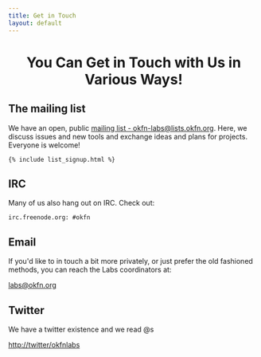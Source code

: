 ```yaml
---
title: Get in Touch
layout: default
---
```


<h1 style="text-align: center;">You Can Get in Touch with Us in Various Ways!</h1>

<div class="row">
  <div class="span6">
    <h2>The mailing list</h2>
    <p>We have an open, public <a href="http://lists.okfn.org/mailman/listinfo/okfn-labs">mailing list - okfn-labs@lists.okfn.org</a>. Here, we discuss issues and new tools and exchange ideas and plans for projects. Everyone is welcome!</p>

    {% include list_signup.html %}
  </div>
  <div class="span6">
    <h2>IRC</h2>
    <p>Many of us also hang out on IRC. Check out:</p>
    <code>irc.freenode.org: #okfn</code>
  </div>
</div>

<div class="row">
  <div class="span6">
    <h2>Email</h2>
    <p>If you'd like to in touch a bit more privately, or just prefer the old fashioned methods, you can reach the Labs coordinators at:</p>
    <p><a href="mailto:labs@okfn.org">labs@okfn.org</a></p>
  </div>
  <div class="span6">
    <h2>Twitter</h2>
    <p>We have a twitter existence and we read @s</p>
    <p><a href="http://twitter/okfnlabs">http://twitter/okfnlabs</a></p>
  </div>
</div>
